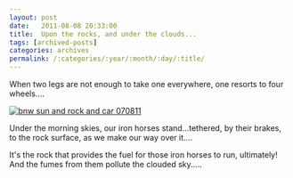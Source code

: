```yaml
---
layout: post
date:	2011-08-08 20:33:00
title:  Upon the rocks, and under the clouds...
tags: [archived-posts]
categories: archives
permalink: /:categories/:year/:month/:day/:title/
---
```

When two legs are not enough to take one everywhere, one resorts to four wheels....

<a href="http://s1142.photobucket.com/albums/n602/Deepapctrsglr/?action=view&amp;current=IMG_5003.jpg" target="_blank"><img src="http://i1142.photobucket.com/albums/n602/Deepapctrsglr/IMG_5003.jpg" border="0" alt="bnw sun and rock and car 070811"></a>


Under the morning skies, our iron horses stand...tethered, by their brakes, to the rock surface, as we make our way over it....

It's the rock that provides the fuel for those iron horses to run, ultimately! And the fumes from them pollute the clouded sky.....
